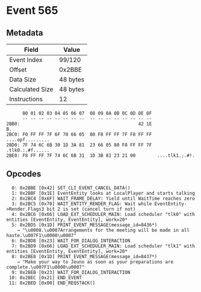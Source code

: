 # Event 565

## Metadata

| Field           | Value    |
|-----------------|----------|
| Event Index     | 99/120   |
| Offset          | 0x2BBE   |
| Data Size       | 48 bytes |
| Calculated Size | 48 bytes |
| Instructions    | 12       |

```
      00 01 02 03 04 05 06 07  08 09 0A 0B 0C 0D 0E 0F
      -- -- -- -- -- -- -- --  -- -- -- -- -- -- -- --
2BB0:                                            42 1E                B.
2BC0: F0 FF FF 7F 6F 70 66 05  80 F8 FF FF 7F F8 FF FF  ....opf.........
2BD0: 7F 74 6C 6B 30 1D 3A 81  23 66 05 80 F8 FF FF 7F  .tlk0.:.#f......
2BE0: F8 FF FF 7F 74 6C 6B 31  1D 3B 81 23 21 00        ....tlk1.;.#!.  
```

## Opcodes

```
  0: 0x2BBE [0x42] SET_CLI_EVENT_CANCEL_DATA()
  1: 0x2BBF [0x1E] EventEntity looks at LocalPlayer and starts talking
  2: 0x2BC4 [0x6F] WAIT_FRAME_DELAY: Yield until WaitTime reaches zero
  3: 0x2BC5 [0x70] WAIT_ENTITY_RENDER_FLAG: Wait while EventEntity->Render.Flags3 bit 2 is set (cancel turn if not)
  4: 0x2BC6 [0x66] LOAD_EXT_SCHEDULER_MAIN: Load scheduler "tlk0" with entities [EventEntity, EventEntity], work=20*
  5: 0x2BD5 [0x1D] PRINT_EVENT_MESSAGE(message_id=8436*)
    → "\u0008.\u0007Arrangements for the meeting will be made in all haste.\u007F1\u0000\u0007"
  6: 0x2BD8 [0x23] WAIT_FOR_DIALOG_INTERACTION
  7: 0x2BD9 [0x66] LOAD_EXT_SCHEDULER_MAIN: Load scheduler "tlk1" with entities [EventEntity, EventEntity], work=20*
  8: 0x2BE8 [0x1D] PRINT_EVENT_MESSAGE(message_id=8437*)
    → "Make your way to Jeuno as soon as your preparations are complete.\u007F1\u0000\u0007"
  9: 0x2BEB [0x23] WAIT_FOR_DIALOG_INTERACTION
 10: 0x2BEC [0x21] END_EVENT
 11: 0x2BED [0x00] END_REQSTACK()
```
